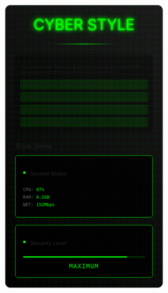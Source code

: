 <div class="guide-container">
  <div class="cyber-grid"></div>
  <div class="guide-header">
    <div class="neon-text">CYBER STYLE</div>
    <div class="cyber-line"></div>
  </div>

  <AccordionItem type="cyber" title="Style Overview" icon="💻" status="ACTIVE">
    <div class="style-info">
      <p>The Cyber style features a dark, tech-inspired design with neon green accents and matrix-like animations.</p>
      <div class="features-list">
        <div class="feature">✓ Matrix background effects</div>
        <div class="feature">✓ Neon green accents</div>
        <div class="feature">✓ Scan line animations</div>
        <div class="feature">✓ Tech-inspired elements</div>
      </div>
    </div>
  </AccordionItem>

  <div class="demo-section">
    <h2>Style Demo</h2>
    <div class="demo-grid">
      <div class="demo-card">
        <div class="card-header">
          <div class="status-light"></div>
          <h3>System Status</h3>
        </div>
        <div class="card-content">
          <div class="status-line">CPU: <span class="value">87%</span></div>
          <div class="status-line">RAM: <span class="value">6.2GB</span></div>
          <div class="status-line">NET: <span class="value">152Mbps</span></div>
        </div>
        <div class="scan-line"></div>
      </div>
      <div class="demo-card">
        <div class="card-header">
          <div class="status-light"></div>
          <h3>Security Level</h3>
        </div>
        <div class="card-content">
          <div class="security-meter">
            <div class="meter-fill"></div>
          </div>
          <div class="security-status">MAXIMUM</div>
        </div>
        <div class="scan-line"></div>
      </div>
    </div>
  </div>
</div>

<style>
.guide-container {
  position: relative;
  padding: 2rem;
  background: linear-gradient(45deg, #000, #1a1a1a);
  border-radius: 1rem;
  margin: 2rem 0;
  overflow: hidden;
}

.cyber-grid {
  position: absolute;
  top: 0;
  left: 0;
  right: 0;
  bottom: 0;
  background: 
    linear-gradient(90deg, rgba(0, 255, 0, 0.1) 1px, transparent 1px),
    linear-gradient(rgba(0, 255, 0, 0.1) 1px, transparent 1px);
  background-size: 20px 20px;
  animation: gridScroll 20s linear infinite;
}

.guide-header {
  text-align: center;
  margin-bottom: 2rem;
  position: relative;
  z-index: 1;
}

.neon-text {
  font-size: 3rem;
  color: #00ff00;
  text-shadow: 
    0 0 5px #00ff00,
    0 0 10px #00ff00,
    0 0 20px #00ff00;
  margin: 0;
}

.cyber-line {
  height: 2px;
  background: linear-gradient(90deg, transparent, #00ff00, transparent);
  margin: 2rem auto;
  width: 200px;
}

.style-info {
  padding: 1rem;
  background: rgba(0, 0, 0, 0.3);
  border-radius: 0.5rem;
}

.features-list {
  display: grid;
  gap: 0.5rem;
  margin-top: 1rem;
}

.feature {
  padding: 0.5rem;
  background: rgba(0, 255, 0, 0.1);
  border-radius: 0.25rem;
  font-family: monospace;
}

.demo-section {
  margin-top: 2rem;
}

.demo-grid {
  display: grid;
  grid-template-columns: repeat(auto-fit, minmax(250px, 1fr));
  gap: 1.5rem;
  margin-top: 1rem;
}

.demo-card {
  background: rgba(0, 0, 0, 0.8);
  border: 1px solid #00ff00;
  border-radius: 0.5rem;
  padding: 1.5rem;
  position: relative;
  overflow: hidden;
}

.card-header {
  display: flex;
  align-items: center;
  gap: 1rem;
  margin-bottom: 1rem;
}

.status-light {
  width: 8px;
  height: 8px;
  background: #00ff00;
  border-radius: 50%;
  animation: pulse 2s infinite;
}

.status-line {
  font-family: monospace;
  color: #666;
  margin: 0.5rem 0;
}

.value {
  color: #00ff00;
}

.security-meter {
  height: 4px;
  background: rgba(0, 255, 0, 0.2);
  border-radius: 2px;
  margin: 1rem 0;
  overflow: hidden;
}

.meter-fill {
  height: 100%;
  width: 85%;
  background: #00ff00;
  animation: meterPulse 2s infinite;
}

.security-status {
  font-family: monospace;
  color: #00ff00;
  text-align: center;
  font-size: 1.2rem;
  letter-spacing: 2px;
}

.scan-line {
  position: absolute;
  top: 0;
  left: 0;
  width: 100%;
  height: 2px;
  background: #00ff00;
  opacity: 0.5;
  animation: scan 2s linear infinite;
}

@keyframes gridScroll {
  0% { transform: translate(0, 0); }
  100% { transform: translate(20px, 20px); }
}

@keyframes pulse {
  0% { opacity: 1; }
  50% { opacity: 0.3; }
  100% { opacity: 1; }
}

@keyframes meterPulse {
  0% { opacity: 1; }
  50% { opacity: 0.7; }
  100% { opacity: 1; }
}

@keyframes scan {
  0% { transform: translateY(-100%); }
  100% { transform: translateY(500%); }
}
</style>
